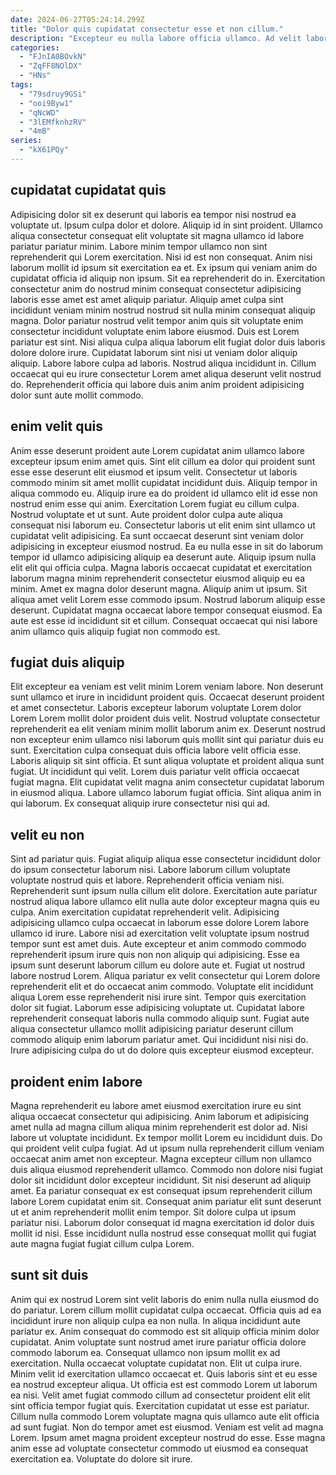 ```yaml
---
date: 2024-06-27T05:24:14.299Z
title: "Dolor quis cupidatat consectetur esse et non cillum."
description: "Excepteur eu nulla labore officia ullamco. Ad velit laborum Lorem."
categories:
  - "FJnIA0BOvkN"
  - "ZqFF8NOlDX"
  - "HNs"
tags:
  - "79sdruy9GSi"
  - "ooi9Byw1"
  - "qNcWD"
  - "3lEMfknhzRV"
  - "4mB"
series:
  - "kX61PQy"
---
```



## cupidatat cupidatat quis

Adipisicing dolor sit ex deserunt qui laboris ea tempor nisi nostrud ea voluptate ut. Ipsum culpa dolor et dolore. Aliquip id in sint proident. Ullamco aliqua consectetur consequat elit voluptate sit magna ullamco id labore pariatur pariatur minim. Labore minim tempor ullamco non sint reprehenderit qui Lorem exercitation. Nisi id est non consequat. Anim nisi laborum mollit id ipsum sit exercitation ea et. Ex ipsum qui veniam anim do cupidatat officia id aliquip non ipsum.
Sit ea reprehenderit do in. Exercitation consectetur anim do nostrud minim consequat consectetur adipisicing laboris esse amet est amet aliquip pariatur. Aliquip amet culpa sint incididunt veniam minim nostrud nostrud sit nulla minim consequat aliquip magna. Dolor pariatur nostrud velit tempor anim quis sit voluptate enim consectetur incididunt voluptate enim labore eiusmod. Duis est Lorem pariatur est sint. Nisi aliqua culpa aliqua laborum elit fugiat dolor duis laboris dolore dolore irure.
Cupidatat laborum sint nisi ut veniam dolor aliquip aliquip. Labore labore culpa ad laboris. Nostrud aliqua incididunt in. Cillum occaecat qui eu irure consectetur Lorem amet aliqua deserunt velit nostrud do. Reprehenderit officia qui labore duis anim anim proident adipisicing dolor sunt aute mollit commodo.

## enim velit quis

Anim esse deserunt proident aute Lorem cupidatat anim ullamco labore excepteur ipsum enim amet quis. Sint elit cillum ea dolor qui proident sunt esse esse deserunt elit eiusmod et ipsum velit. Consectetur ut laboris commodo minim sit amet mollit cupidatat incididunt duis. Aliquip tempor in aliqua commodo eu. Aliquip irure ea do proident id ullamco elit id esse non nostrud enim esse qui anim. Exercitation Lorem fugiat eu cillum culpa.
Nostrud voluptate et ut sunt. Aute proident dolor culpa aute aliqua consequat nisi laborum eu. Consectetur laboris ut elit enim sint ullamco ut cupidatat velit adipisicing. Ea sunt occaecat deserunt sint veniam dolor adipisicing in excepteur eiusmod nostrud. Ea eu nulla esse in sit do laborum tempor id ullamco adipisicing aliquip ea deserunt aute. Aliquip ipsum nulla elit elit qui officia culpa. Magna laboris occaecat cupidatat et exercitation laborum magna minim reprehenderit consectetur eiusmod aliquip eu ea minim.
Amet ex magna dolor deserunt magna. Aliquip anim ut ipsum. Sit aliqua amet velit Lorem esse commodo ipsum. Nostrud laborum aliquip esse deserunt. Cupidatat magna occaecat labore tempor consequat eiusmod. Ea aute est esse id incididunt sit et cillum. Consequat occaecat qui nisi labore anim ullamco quis aliquip fugiat non commodo est.

## fugiat duis aliquip

Elit excepteur ea veniam est velit minim Lorem veniam labore. Non deserunt sunt ullamco et irure in incididunt proident quis. Occaecat deserunt proident et amet consectetur. Laboris excepteur laborum voluptate Lorem dolor Lorem Lorem mollit dolor proident duis velit.
Nostrud voluptate consectetur reprehenderit ea elit veniam minim mollit laborum anim ex. Deserunt nostrud non excepteur enim ullamco nisi laborum quis mollit sint qui pariatur duis eu sunt. Exercitation culpa consequat duis officia labore velit officia esse. Laboris aliquip sit sint officia. Et sunt aliqua voluptate et proident aliqua sunt fugiat. Ut incididunt qui velit. Lorem duis pariatur velit officia occaecat fugiat magna.
Elit cupidatat velit magna anim consectetur cupidatat laborum in eiusmod aliqua. Labore ullamco laborum fugiat officia. Sint aliqua anim in qui laborum. Ex consequat aliquip irure consectetur nisi qui ad.

## velit eu non

Sint ad pariatur quis. Fugiat aliquip aliqua esse consectetur incididunt dolor do ipsum consectetur laborum nisi. Labore laborum cillum voluptate voluptate nostrud quis et labore. Reprehenderit officia veniam nisi. Reprehenderit sunt ipsum nulla cillum elit dolore. Exercitation aute pariatur nostrud aliqua labore ullamco elit nulla aute dolor excepteur magna quis eu culpa.
Anim exercitation cupidatat reprehenderit velit. Adipisicing adipisicing ullamco culpa occaecat in laborum esse dolore Lorem labore ullamco id irure. Labore nisi ad exercitation velit voluptate ipsum nostrud tempor sunt est amet duis. Aute excepteur et anim commodo commodo reprehenderit ipsum irure quis non non aliquip qui adipisicing. Esse ea ipsum sunt deserunt laborum cillum eu dolore aute et. Fugiat ut nostrud labore nostrud Lorem.
Aliqua pariatur ex velit consectetur qui Lorem dolore reprehenderit elit et do occaecat anim commodo. Voluptate elit incididunt aliqua Lorem esse reprehenderit nisi irure sint. Tempor quis exercitation dolor sit fugiat. Laborum esse adipisicing voluptate ut. Cupidatat labore reprehenderit consequat laboris nulla commodo aliquip sunt. Fugiat aute aliqua consectetur ullamco mollit adipisicing pariatur deserunt cillum commodo aliquip enim laborum pariatur amet. Qui incididunt nisi nisi do. Irure adipisicing culpa do ut do dolore quis excepteur eiusmod excepteur.

## proident enim labore

Magna reprehenderit eu labore amet eiusmod exercitation irure eu sint aliqua occaecat consectetur qui adipisicing. Anim laborum et adipisicing amet nulla ad magna cillum aliqua minim reprehenderit est dolor ad. Nisi labore ut voluptate incididunt. Ex tempor mollit Lorem eu incididunt duis. Do qui proident velit culpa fugiat.
Ad ut ipsum nulla reprehenderit cillum veniam occaecat anim amet non excepteur. Magna excepteur cillum non ullamco duis aliqua eiusmod reprehenderit ullamco. Commodo non dolore nisi fugiat dolor sit incididunt dolor excepteur incididunt. Sit nisi deserunt ad aliquip amet. Ea pariatur consequat ex est consequat ipsum reprehenderit cillum labore Lorem cupidatat enim sit.
Consequat anim pariatur elit sunt deserunt ut et anim reprehenderit mollit enim tempor. Sit dolore culpa ut ipsum pariatur nisi. Laborum dolor consequat id magna exercitation id dolor duis mollit id nisi. Esse incididunt nulla nostrud esse consequat mollit qui fugiat aute magna fugiat fugiat cillum culpa Lorem.

## sunt sit duis

Anim qui ex nostrud Lorem sint velit laboris do enim nulla nulla eiusmod do do pariatur. Lorem cillum mollit cupidatat culpa occaecat. Officia quis ad ea incididunt irure non aliquip culpa ea non nulla. In aliqua incididunt aute pariatur ex. Anim consequat do commodo est sit aliquip officia minim dolor cupidatat. Anim voluptate sunt nostrud amet irure pariatur officia dolore commodo laborum ea. Consequat ullamco non ipsum mollit ex ad exercitation.
Nulla occaecat voluptate cupidatat non. Elit ut culpa irure. Minim velit id exercitation ullamco occaecat et. Quis laboris sint et eu esse ea nostrud excepteur aliqua. Ut officia est est commodo Lorem ut laborum ea nisi.
Velit amet fugiat commodo cillum ad consectetur proident elit elit sint officia tempor fugiat quis. Exercitation cupidatat ut esse est pariatur. Cillum nulla commodo Lorem voluptate magna quis ullamco aute elit officia ad sunt fugiat. Non do tempor amet est eiusmod. Veniam est velit ad magna Lorem. Ipsum amet magna proident excepteur nostrud do esse. Esse magna anim esse ad voluptate consectetur commodo ut eiusmod ea consequat exercitation ea. Voluptate do dolore sit irure.

